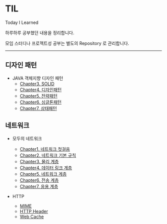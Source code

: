 # TIL
Today I Learned

하루하루 공부했던 내용을 정리합니다.

모임 스터디나 프로젝트성 공부는 별도의 Repository 로 관리합니다.

----

## 디자인 패턴
- JAVA 객체지향 디자인 패턴
  - [Chapter3. SOLID](./design-pattern/src/chapter3)
  - [Chapter4. 디자인패턴](./design-pattern/src/chapter4)
  - [Chapter5. 전략패턴](./design-pattern/src/chapter5_strategy)
  - [Chapter6. 싱글톤패턴](./design-pattern/src/chapter6_singleton)
  - [Chapter7. 상태패턴](./design-pattern/src/chapter7_state)
  
## 네트워크
- 모두의 네트워크
    - [Chapter1. 네트워크 첫걸음](./network/모두의네트워크/1_네트워크첫걸음.md)
    - [Chapter2. 네트워크 기본 규칙](./network/모두의네트워크/2_네트워크의기본규칙.md)
    - [Chapter3. 물리 계층](./network/모두의네트워크/3_물리계층.md)
    - [Chapter4. 데이터 링크 계층](./network/모두의네트워크/4_데이터링크계층.md)
    - [Chapter5. 네트워크 계층](./network/모두의네트워크/5_네트워크계층.md)
    - [Chapter6. 전송 계층](./network/모두의네트워크/6_전송계층.md)
    - [Chapter7. 응용 계층](./network/모두의네트워크/7_응용계층.md)
    
- HTTP
    - [MIME](./network/http/MIME.md)
    - [HTTP Header](./network/http/HttpHeader.md)
    - [Web Cache](./network/http/Web_Cache.md)
